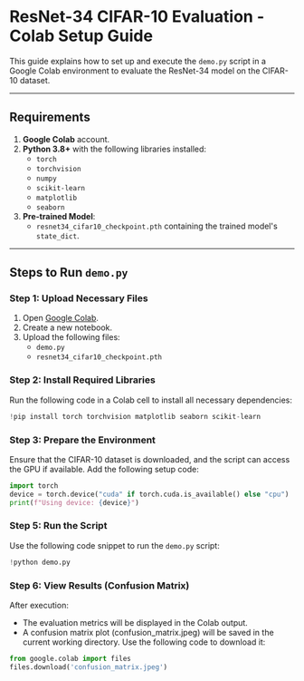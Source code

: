 # ResNet-34 CIFAR-10 Evaluation - Colab Setup Guide

This guide explains how to set up and execute the `demo.py` script in a Google Colab environment to evaluate the ResNet-34 model on the CIFAR-10 dataset.

---

## Requirements

1. **Google Colab** account.
2. **Python 3.8+** with the following libraries installed:
   - `torch`
   - `torchvision`
   - `numpy`
   - `scikit-learn`
   - `matplotlib`
   - `seaborn`
3. **Pre-trained Model**: 
   - `resnet34_cifar10_checkpoint.pth` containing the trained model's `state_dict`.

---

## Steps to Run `demo.py`

### Step 1: Upload Necessary Files

1. Open [Google Colab](https://colab.research.google.com/).
2. Create a new notebook.
3. Upload the following files:
   - `demo.py`
   - `resnet34_cifar10_checkpoint.pth`

### Step 2: Install Required Libraries

Run the following code in a Colab cell to install all necessary dependencies:

```python
!pip install torch torchvision matplotlib seaborn scikit-learn
```

### Step 3: Prepare the Environment

Ensure that the CIFAR-10 dataset is downloaded, and the script can access the GPU if available. Add the following setup code:

```python
import torch
device = torch.device("cuda" if torch.cuda.is_available() else "cpu")
print(f"Using device: {device}")
```

### Step 5: Run the Script

Use the following code snippet to run the ```demo.py``` script:

```python
!python demo.py
```

### Step 6: View Results (Confusion Matrix)

After execution:
- The evaluation metrics will be displayed in the Colab output.
- A confusion matrix plot (confusion_matrix.jpeg) will be saved in the current working directory. Use the following code to download it:
```python
from google.colab import files
files.download('confusion_matrix.jpeg')
```

